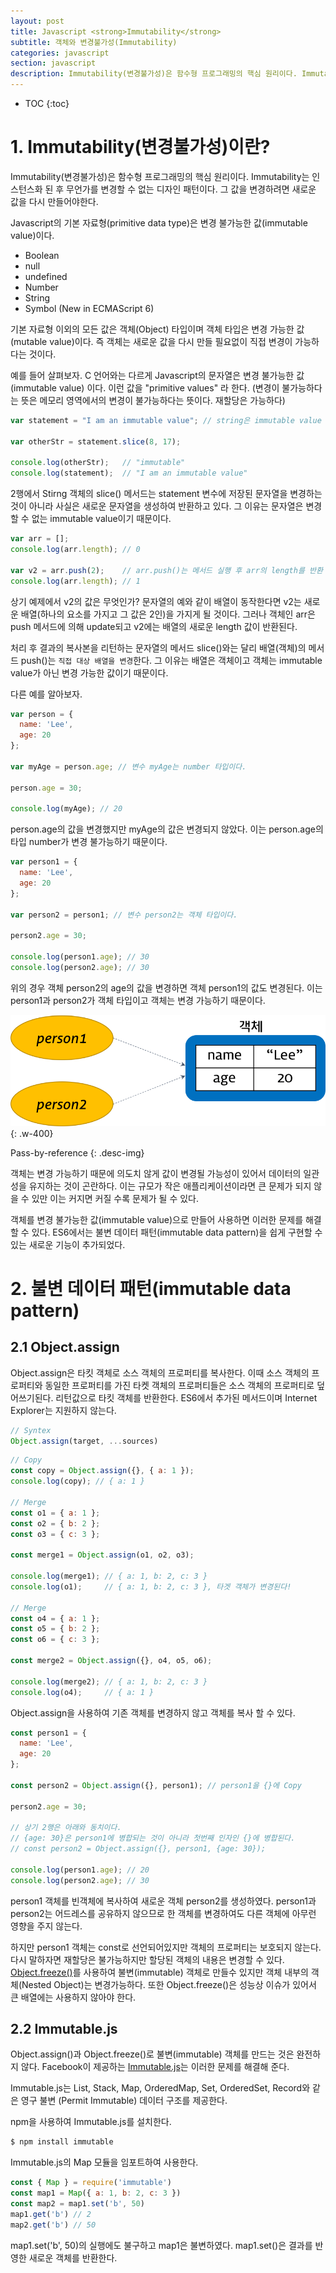 ```yaml
---
layout: post
title: Javascript <strong>Immutability</strong>
subtitle: 객체와 변경불가성(Immutability)
categories: javascript
section: javascript
description: Immutability(변경불가성)은 함수형 프로그래밍의 핵심 원리이다. Immutability는 인스턴스화 된 후 무언가를 변경할 수 없는 디자인 패턴이다. 그 값을 변경하려면 새로운 값을 다시 만들어야한다. Javascript의 기본 자료형(primitive data type)은 변경 불가능한 값(immutable value)이다. 
---
```


* TOC
{:toc}

# 1. Immutability(변경불가성)이란?

Immutability(변경불가성)은 함수형 프로그래밍의 핵심 원리이다. Immutability는 인스턴스화 된 후 무언가를 변경할 수 없는 디자인 패턴이다. 그 값을 변경하려면 새로운 값을 다시 만들어야한다.

Javascript의 기본 자료형(primitive data type)은 변경 불가능한 값(immutable value)이다.

- Boolean
- null
- undefined
- Number
- String
- Symbol (New in ECMAScript 6)

기본 자료형 이외의 모든 값은 객체(Object) 타입이며 객체 타입은 변경 가능한 값(mutable value)이다. 즉 객체는 새로운 값을 다시 만들 필요없이 직접 변경이 가능하다는 것이다.

예를 들어 살펴보자. C 언어와는 다르게 Javascript의 문자열은 변경 불가능한 값(immutable value) 이다. 이런 값을 "primitive values" 라 한다. (변경이 불가능하다는 뜻은 메모리 영역에서의 변경이 불가능하다는 뜻이다. 재할당은 가능하다)

```javascript
var statement = "I am an immutable value"; // string은 immutable value

var otherStr = statement.slice(8, 17);

console.log(otherStr);   // "immutable"
console.log(statement);  // "I am an immutable value"
```

2행에서 Stirng 객체의 slice() 메서드는 statement 변수에 저장된 문자열을 변경하는 것이 아니라 사실은 새로운 문자열을 생성하여 반환하고 있다. 그 이유는 문자열은 변경할 수 없는 immutable value이기 때문이다.

```javascript
var arr = [];
console.log(arr.length); // 0

var v2 = arr.push(2);    // arr.push()는 메서드 실행 후 arr의 length를 반환
console.log(arr.length); // 1
```

상기 예제에서 v2의 값은 무엇인가? 문자열의 예와 같이 배열이 동작한다면 v2는 새로운 배열(하나의 요소를 가지고 그 값은 2인)을 가지게 될 것이다. 그러나 객체인 arr은 push 메서드에 의해 update되고 v2에는 배열의 새로운 length 값이 반환된다.

처리 후 결과의 복사본을 리턴하는 문자열의 메서드 slice()와는 달리 배열(객체)의 메서드 push()는 `직접 대상 배열을 변경`한다. 그 이유는 배열은 객체이고 객체는 immutable value가 아닌 변경 가능한 값이기 때문이다.

다른 예를 알아보자. 

```javascript
var person = {
  name: 'Lee',
  age: 20
};

var myAge = person.age; // 변수 myAge는 number 타입이다.

person.age = 30;

console.log(myAge); // 20
```

person.age의 값을 변경했지만 myAge의 값은 변경되지 않았다. 이는 person.age의 타입 number가 변경 불가능하기 때문이다.

```javascript
var person1 = {
  name: 'Lee',
  age: 20
};

var person2 = person1; // 변수 person2는 객체 타입이다.

person2.age = 30;

console.log(person1.age); // 30
console.log(person2.age); // 30
```

위의 경우 객체 person2의 age의 값을 변경하면 객체 person1의 값도 변경된다. 이는 person1과 person2가 객체 타입이고 객체는 변경 가능하기 때문이다.

![immutability](/img/immutability.png)
{: .w-400}

Pass-by-reference
{: .desc-img}

객체는 변경 가능하기 때문에 의도치 않게 값이 변경될 가능성이 있어서 데이터의 일관성을 유지하는 것이 곤란하다. 이는 규모가 작은 애플리케이션이라면 큰 문제가 되지 않을 수 있만 이는 커지면 커질 수록 문제가 될 수 있다.

객체를 변경 불가능한 값(immutable value)으로 만들어 사용하면 이러한 문제를 해결할 수 있다. ES6에서는 불변 데이터 패턴(immutable data pattern)을 쉽게 구현할 수 있는 새로운 기능이 추가되었다.

# 2. 불변 데이터 패턴(immutable data pattern)

## 2.1 Object.assign

Object.assign은 타킷 객체로 소스 객체의 프로퍼티를 복사한다. 이때 소스 객체의 프로퍼티와 동일한 프로퍼티를 가진 타켓 객체의 프로퍼티들은 소스 객체의 프로퍼티로 덮어쓰기된다. 리턴값으로 타킷 객체를 반환한다. ES6에서 추가된 메서드이며 Internet Explorer는 지원하지 않는다.

```javascript
// Syntex
Object.assign(target, ...sources)
```

```javascript
// Copy
const copy = Object.assign({}, { a: 1 });
console.log(copy); // { a: 1 }

// Merge
const o1 = { a: 1 };
const o2 = { b: 2 };
const o3 = { c: 3 };

const merge1 = Object.assign(o1, o2, o3);

console.log(merge1); // { a: 1, b: 2, c: 3 }
console.log(o1);     // { a: 1, b: 2, c: 3 }, 타겟 객체가 변경된다!

// Merge
const o4 = { a: 1 };
const o5 = { b: 2 };
const o6 = { c: 3 };

const merge2 = Object.assign({}, o4, o5, o6);

console.log(merge2); // { a: 1, b: 2, c: 3 }
console.log(o4);     // { a: 1 }
```

Object.assign을 사용하여 기존 객체를 변경하지 않고 객체를 복사 할 수 있다.

```javascript
const person1 = {
  name: 'Lee',
  age: 20
};

const person2 = Object.assign({}, person1); // person1을 {}에 Copy

person2.age = 30;

// 상기 2행은 아래와 동치이다.
// {age: 30}은 person1에 병합되는 것이 아니라 첫번째 인자인 {}에 병합된다. 
// const person2 = Object.assign({}, person1, {age: 30});

console.log(person1.age); // 20
console.log(person2.age); // 30
```

person1 객체를 빈객체에 복사하여 새로운 객체 person2를 생성하였다. person1과 person2는 어드레스를 공유하지 않으므로 한 객체를 변경하여도 다른 객체에 아무런 영향을 주지 않는다.

하지만 person1 객체는 const로 선언되어있지만 객체의 프로퍼티는 보호되지 않는다. 다시 말하자면 재할당은 불가능하지만 할당된 객체의 내용은 변경할 수 있다. [Object.freeze()](https://developer.mozilla.org/ko/docs/Web/JavaScript/Reference/Global_Objects/Object/freeze)를 사용하여 불변(immutable) 객체로 만들수 있지만 객체 내부의 객체(Nested Object)는 변경가능하다. 또한 Object.freeze()은 성능상 이슈가 있어서 큰 배열에는 사용하지 않아야 한다. 

## 2.2 Immutable.js

Object.assign()과 Object.freeze()로 불변(immutable) 객체를 만드는 것은 완전하지 않다. Facebook이 제공하는 [Immutable.js](https://facebook.github.io/immutable-js/)는 이러한 문제를 해결해 준다.

Immutable.js는 List, Stack, Map, OrderedMap, Set, OrderedSet, Record와 같은 영구 불변 (Permit Immutable) 데이터 구조를 제공한다.

npm을 사용하여 Immutable.js를 설치한다.

```bash
$ npm install immutable
```

Immutable.js의 Map 모듈을 임포트하여 사용한다.

```javascript
const { Map } = require('immutable')
const map1 = Map({ a: 1, b: 2, c: 3 })
const map2 = map1.set('b', 50)
map1.get('b') // 2
map2.get('b') // 50
```

map1.set('b', 50)의 실행에도 불구하고 map1은 불변하였다. map1.set()은 결과를 반영한 새로운 객체를 반환한다.
